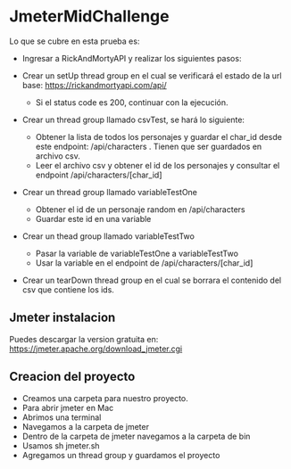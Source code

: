 # JmeterMidChallenge
Lo que se cubre en esta prueba es:

* Ingresar a RickAndMortyAPI y realizar los siguientes pasos:

* Crear un setUp thread group en el cual se verificará el estado de la url base:  https://rickandmortyapi.com/api/
  * Si el status code es 200, continuar con la ejecución.
* Crear un thread group llamado csvTest, se hará lo siguiente:
  * Obtener la lista de todos los personajes y guardar el char_id desde este endpoint: /api/characters . Tienen que ser guardados en archivo csv.
  * Leer el archivo csv y obtener el id de los personajes y consultar el endpoint  /api/characters/[char_id]
* Crear un thread group llamado variableTestOne
  * Obtener el id de un personaje random en /api/characters
  * Guardar este id en una variable
* Crear un thead group llamado variableTestTwo
  * Pasar la variable de variableTestOne a variableTestTwo
  * Usar la variable en el endpoint de /api/characters/[char_id]
* Crear un tearDown thread group en el cual se borrara el contenido del csv que contiene los ids.

## Jmeter instalacion
Puedes descargar la version gratuita en: https://jmeter.apache.org/download_jmeter.cgi

## Creacion del proyecto
* Creamos una carpeta para nuestro proyecto.
* Para abrir jmeter en Mac
* Abrimos una terminal
* Navegamos a la carpeta de jmeter
* Dentro de la carpeta de jmeter navegamos a la carpeta de bin
* Usamos sh jmeter.sh
* Agregamos un thread group y guardamos el proyecto
